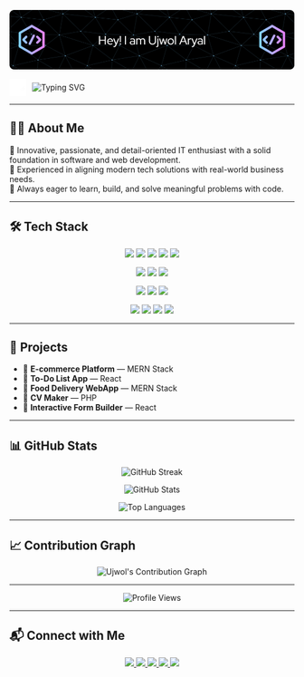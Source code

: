 <p align="center">
  <img src="header.png" alt="Ujwol Aryal Banner" />
</p>

<div align="center" style="display: flex; align-items: center; gap: 10px;">
  <img src="Ujwol_logo.png" alt="Ujwol Aryal" width="30" height="30" />
  <img src="https://readme-typing-svg.demolab.com?font=Fira+Code&size=24&pause=1000&color=00BFFF&width=500&lines=Full-Stack+Developer;Tech+Enthusiast;MERN+Stack+Developer;Lifelong+Learner;Open+Source+Contributor" alt="Typing SVG" />
</div>

---

## 🧑‍💻 About Me

🎯 Innovative, passionate, and detail-oriented IT enthusiast with a solid foundation in software and web development.  
🚀 Experienced in aligning modern tech solutions with real-world business needs.  
🔧 Always eager to learn, build, and solve meaningful problems with code.

---

## 🛠️ Tech Stack

<p align="center">
  <img src="https://img.shields.io/badge/HTML-E34F26?style=for-the-badge&logo=html5&logoColor=white" />
  <img src="https://img.shields.io/badge/CSS-1572B6?style=for-the-badge&logo=css3&logoColor=white" />
  <img src="https://img.shields.io/badge/JavaScript-F7DF1E?style=for-the-badge&logo=javascript&logoColor=black" />
  <img src="https://img.shields.io/badge/React-61DAFB?style=for-the-badge&logo=react&logoColor=black" />
  <img src="https://img.shields.io/badge/TailwindCSS-38B2AC?style=for-the-badge&logo=tailwind-css&logoColor=white" />
</p>

<p align="center">
  <img src="https://img.shields.io/badge/Node.js-339933?style=for-the-badge&logo=node.js&logoColor=white" />
  <img src="https://img.shields.io/badge/Express.js-000000?style=for-the-badge&logo=express&logoColor=white" />
  <img src="https://img.shields.io/badge/PHP-777BB4?style=for-the-badge&logo=php&logoColor=white" />
</p>

<p align="center">
  <img src="https://img.shields.io/badge/MongoDB-47A248?style=for-the-badge&logo=mongodb&logoColor=white" />
  <img src="https://img.shields.io/badge/MySQL-4479A1?style=for-the-badge&logo=mysql&logoColor=white" />
  <img src="https://img.shields.io/badge/SQL%20Server-CC2927?style=for-the-badge&logo=microsoft-sql-server&logoColor=white" />
</p>

<p align="center">
  <img src="https://img.shields.io/badge/Git-F05032?style=for-the-badge&logo=git&logoColor=white" />
  <img src="https://img.shields.io/badge/Postman-FF6C37?style=for-the-badge&logo=postman&logoColor=white" />
  <img src="https://img.shields.io/badge/Figma-F24E1E?style=for-the-badge&logo=figma&logoColor=white" />
  <img src="https://img.shields.io/badge/Photoshop-31A8FF?style=for-the-badge&logo=adobe-photoshop&logoColor=white" />
</p>

---

## 🚀 Projects

- 🛒 **E-commerce Platform** — MERN Stack
- 📝 **To-Do List App** — React
- 🍔 **Food Delivery WebApp** — MERN Stack
- 📄 **CV Maker** — PHP
- 🧩 **Interactive Form Builder** — React

---

## 📊 GitHub Stats

<p align="center">
  <img src="https://github-readme-streak-stats.herokuapp.com/?user=ujwol1086&theme=tokyonight" alt="GitHub Streak" />
</p>

<p align="center">
  <img src="https://github-readme-stats.vercel.app/api?username=ujwol1086&show_icons=true&theme=tokyonight" alt="GitHub Stats" />
</p>

<p align="center">
  <img src="https://github-readme-stats.vercel.app/api/top-langs/?username=ujwol1086&layout=compact&theme=tokyonight" alt="Top Languages" />
</p>

---

## 📈 Contribution Graph

<p align="center">
  <img src="https://github-contribution-graph.ez4o.com/?username=ujwol1086&theme=tokyonight" alt="Ujwol's Contribution Graph" />
</p>

---

<p align="center">
  <img src="https://komarev.com/ghpvc/?username=ujwol1086&label=Profile%20Views&color=0e75b6&style=flat" alt="Profile Views" />
</p>

---

## 📬 Connect with Me

<p align="center">
  <a href="https://linkedin.com/in/ujwol-aryal" target="_blank">
    <img src="https://img.shields.io/badge/LinkedIn-Ujwol%20Aryal-blue?style=for-the-badge&logo=linkedin" />
  </a>
  <a href="https://github.com/ujwol1086" target="_blank">
    <img src="https://img.shields.io/badge/GitHub-ujwol1086-black?style=for-the-badge&logo=github" />
  </a>
  <a href="mailto:ujwolaryal1086@gmail.com" target="_blank">
    <img src="https://img.shields.io/badge/Email-ujwolaryal1086@gmail.com-D14836?style=for-the-badge&logo=gmail&logoColor=white" />
  </a>
  <a href="https://facebook.com/ujwol.aryal" target="_blank">
    <img src="https://img.shields.io/badge/Facebook-Profile-1877F2?style=for-the-badge&logo=facebook&logoColor=white" />
  </a>
  <a href="https://instagram.com/ujju_1086" target="_blank">
    <img src="https://img.shields.io/badge/Instagram-Follow-DD2A7B?style=for-the-badge&logo=instagram&logoColor=white" />
  </a>
</p>
